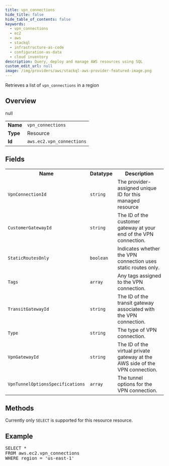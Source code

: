 ```yaml
---
title: vpn_connections
hide_title: false
hide_table_of_contents: false
keywords:
  - vpn_connections
  - ec2
  - aws
  - stackql
  - infrastructure-as-code
  - configuration-as-data
  - cloud inventory
description: Query, deploy and manage AWS resources using SQL
custom_edit_url: null
image: /img/providers/aws/stackql-aws-provider-featured-image.png
---
```

Retrieves a list of <code>vpn_connections</code> in a region

## Overview
<table><tbody>
<tr><td><b>Name</b></td><td><code>vpn_connections</code></td></tr>
<tr><td><b>Type</b></td><td>Resource</td></tr>
null
<tr><td><b>Id</b></td><td><code>aws.ec2.vpn_connections</code></td></tr>
</tbody></table>

## Fields
<table><tbody>
<tr><th>Name</th><th>Datatype</th><th>Description</th></tr>
<tr><td><code>VpnConnectionId</code></td><td><code>string</code></td><td>The provider-assigned unique ID for this managed resource</td></tr><tr><td><code>CustomerGatewayId</code></td><td><code>string</code></td><td>The ID of the customer gateway at your end of the VPN connection.</td></tr><tr><td><code>StaticRoutesOnly</code></td><td><code>boolean</code></td><td>Indicates whether the VPN connection uses static routes only.</td></tr><tr><td><code>Tags</code></td><td><code>array</code></td><td>Any tags assigned to the VPN connection.</td></tr><tr><td><code>TransitGatewayId</code></td><td><code>string</code></td><td>The ID of the transit gateway associated with the VPN connection.</td></tr><tr><td><code>Type</code></td><td><code>string</code></td><td>The type of VPN connection.</td></tr><tr><td><code>VpnGatewayId</code></td><td><code>string</code></td><td>The ID of the virtual private gateway at the AWS side of the VPN connection.</td></tr><tr><td><code>VpnTunnelOptionsSpecifications</code></td><td><code>array</code></td><td>The tunnel options for the VPN connection.</td></tr>
</tbody></table>

## Methods
Currently only <code>SELECT</code> is supported for this resource resource.

## Example
<pre>
SELECT * 
FROM aws.ec2.vpn_connections
WHERE region = 'us-east-1'
</pre>
